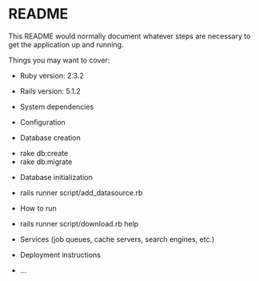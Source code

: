 # README

This README would normally document whatever steps are necessary to get the
application up and running.

Things you may want to cover:

* Ruby version: 2.3.2

* Rails version: 5.1.2

* System dependencies

* Configuration

* Database creation
- rake db:create
- rake db:migrate

* Database initialization
- rails runner script/add_datasource.rb

* How to run
- rails runner script/download.rb help

* Services (job queues, cache servers, search engines, etc.)

* Deployment instructions

* ...
